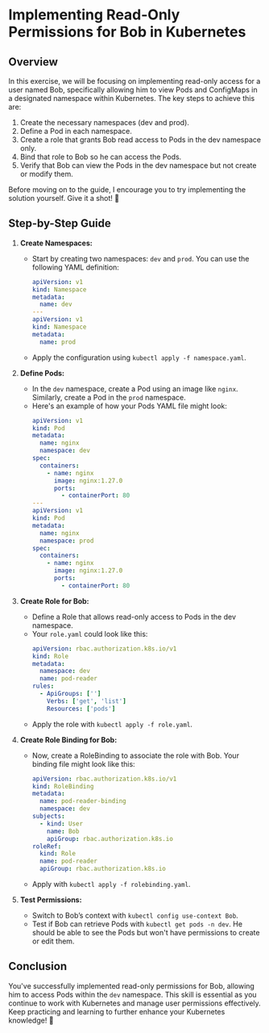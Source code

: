 # Implementing Read-Only Permissions for Bob in Kubernetes

## Overview

In this exercise, we will be focusing on implementing read-only access for a user named Bob, specifically allowing him to view Pods and ConfigMaps in a designated namespace within Kubernetes. The key steps to achieve this are:

1. Create the necessary namespaces (dev and prod).
2. Define a Pod in each namespace.
3. Create a role that grants Bob read access to Pods in the dev namespace only.
4. Bind that role to Bob so he can access the Pods.
5. Verify that Bob can view the Pods in the dev namespace but not create or modify them.

Before moving on to the guide, I encourage you to try implementing the solution yourself. Give it a shot! 💪

## Step-by-Step Guide

1. **Create Namespaces:**

   - Start by creating two namespaces: `dev` and `prod`. You can use the following YAML definition:
     ```yaml
     apiVersion: v1
     kind: Namespace
     metadata:
       name: dev
     ---
     apiVersion: v1
     kind: Namespace
     metadata:
       name: prod
     ```
   - Apply the configuration using `kubectl apply -f namespace.yaml`.

2. **Define Pods:**

   - In the `dev` namespace, create a Pod using an image like `nginx`. Similarly, create a Pod in the `prod` namespace.
   - Here's an example of how your Pods YAML file might look:
     ```yaml
     apiVersion: v1
     kind: Pod
     metadata:
       name: nginx
       namespace: dev
     spec:
       containers:
         - name: nginx
           image: nginx:1.27.0
           ports:
             - containerPort: 80
     ---
     apiVersion: v1
     kind: Pod
     metadata:
       name: nginx
       namespace: prod
     spec:
       containers:
         - name: nginx
           image: nginx:1.27.0
           ports:
             - containerPort: 80
     ```

3. **Create Role for Bob:**

   - Define a Role that allows read-only access to Pods in the dev namespace.
   - Your `role.yaml` could look like this:
     ```yaml
     apiVersion: rbac.authorization.k8s.io/v1
     kind: Role
     metadata:
       namespace: dev
       name: pod-reader
     rules:
       - ApiGroups: ['']
         Verbs: ['get', 'list']
         Resources: ['pods']
     ```
   - Apply the role with `kubectl apply -f role.yaml`.

4. **Create Role Binding for Bob:**

   - Now, create a RoleBinding to associate the role with Bob. Your binding file might look like this:
     ```yaml
     apiVersion: rbac.authorization.k8s.io/v1
     kind: RoleBinding
     metadata:
       name: pod-reader-binding
       namespace: dev
     subjects:
       - kind: User
         name: Bob
         apiGroup: rbac.authorization.k8s.io
     roleRef:
       kind: Role
       name: pod-reader
       apiGroup: rbac.authorization.k8s.io
     ```
   - Apply with `kubectl apply -f rolebinding.yaml`.

5. **Test Permissions:**
   - Switch to Bob’s context with `kubectl config use-context Bob`.
   - Test if Bob can retrieve Pods with `kubectl get pods -n dev`. He should be able to see the Pods but won't have permissions to create or edit them.

## Conclusion

You've successfully implemented read-only permissions for Bob, allowing him to access Pods within the `dev` namespace. This skill is essential as you continue to work with Kubernetes and manage user permissions effectively. Keep practicing and learning to further enhance your Kubernetes knowledge! 🚀
